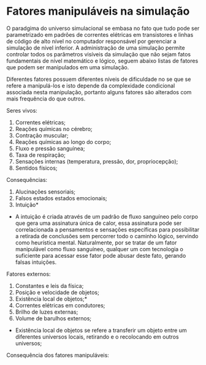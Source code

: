 # Fatores manipuláveis na simulação

O paradgima do universo simulacional se embasa no fato que tudo pode ser parametrizado em padrões de correntes elétricas em transistores e linhas de código de alto nível no computador responsável por gerenciar a simulação de nível inferior. A administração de uma simulação permite controlar todos os parâmetros visíveis da simulação que não sejam fatos fundamentais de nível matemático e lógico, seguem abaixo listas de fatores que podem ser manipulados em uma simulação.

Diferentes fatores possuem diferentes níveis de dificuldade no se que se refere a manipulá-los e isto depende da complexidade condicional associada nesta manipulação, portanto alguns fatores são alterados com mais frequência do que outros.

 
Seres vivos:


1. Correntes elétricas;
2. Reações químicas no cérebro;
3. Contração muscular;
4. Reações químicas ao longo do corpo;
5. Fluxo e pressão sanguínea;
6. Taxa de respiração;
7. Sensações internas (temperatura, pressão, dor, propriocepção);
8. Sentidos físicos;

Consequências:

1. Alucinações sensoriais;
2. Falsos estados estados emocionais;
3. Intuição*

* A intuição é criada através de um padrão de fluxo sanguíneo pelo corpo que gera uma assinatura única de calor, essa assinatura pode ser correlacionada a pensamentos e sensações específicas para possibilitar a retirada de conclusões sem percorrer todo o caminho lógico, servindo como heurística mental. Naturalmente, por se tratar de um fator manipulável como fluxo sanguíneo, qualquer um com tecnologia o suficiente para acessar esse fator pode abusar deste fato, gerando falsas intuições.


Fatores externos:

1. Constantes e leis da física;
2. Posição e velocidade de objetos;
3. Existência local de objetos;*
4. Correntes elétricas em condutores;
5. Brilho de luzes externas;
6. Volume de barulhos externos;


* Existência local de objetos se refere a transferir um objeto entre um diferentes universos locais, retirando e o recolocando em outros universos;

Consequência dos fatores manipuláveis:

